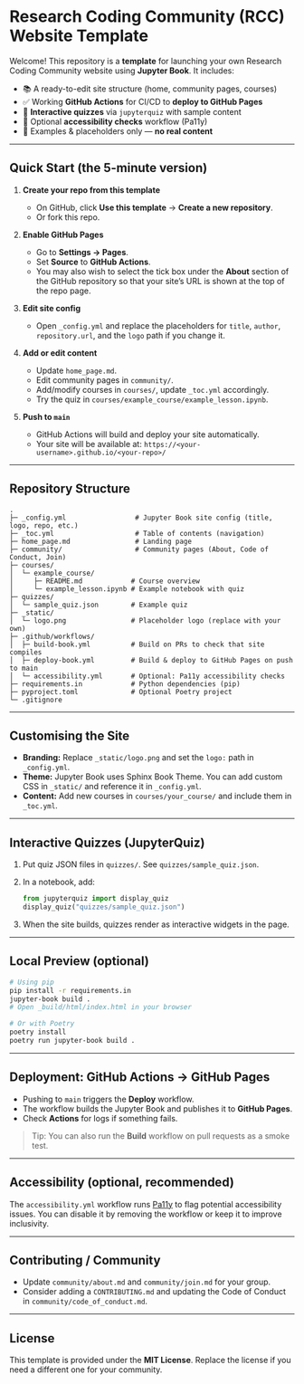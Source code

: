 
# Research Coding Community (RCC) Website Template

Welcome! This repository is a **template** for launching your own Research Coding Community website using **Jupyter Book**. It includes:

- 📚 A ready-to-edit site structure (home, community pages, courses)
- ✅ Working **GitHub Actions** for CI/CD to **deploy to GitHub Pages**
- 🧩 **Interactive quizzes** via `jupyterquiz` with sample content
- 🧪 Optional **accessibility checks** workflow (Pa11y)
- 🧰 Examples & placeholders only — **no real content**

---

## Quick Start (the 5-minute version)

1. **Create your repo from this template**  
   - On GitHub, click **Use this template** → **Create a new repository**.  
   - Or fork this repo.

2. **Enable GitHub Pages**  
   - Go to **Settings → Pages**.  
   - Set **Source** to **GitHub Actions**.
   - You may also wish to select the tick box under the **About** section of the GitHub repository so that your site’s URL is shown at the top of the repo page.

3. **Edit site config**  
   - Open `_config.yml` and replace the placeholders for `title`, `author`, `repository.url`, and the `logo` path if you change it.

4. **Add or edit content**  
   - Update `home_page.md`.  
   - Edit community pages in `community/`.  
   - Add/modify courses in `courses/`, update `_toc.yml` accordingly.  
   - Try the quiz in `courses/example_course/example_lesson.ipynb`.

5. **Push to `main`**  
   - GitHub Actions will build and deploy your site automatically.  
   - Your site will be available at: `https://<your-username>.github.io/<your-repo>/`

---

## Repository Structure

```
.
├─ _config.yml                 # Jupyter Book site config (title, logo, repo, etc.)
├─ _toc.yml                    # Table of contents (navigation)
├─ home_page.md                # Landing page
├─ community/                  # Community pages (About, Code of Conduct, Join)
├─ courses/
│  └─ example_course/
│     ├─ README.md            # Course overview
│     └─ example_lesson.ipynb # Example notebook with quiz
├─ quizzes/
│  └─ sample_quiz.json        # Example quiz
├─ _static/
│  └─ logo.png                # Placeholder logo (replace with your own)
├─ .github/workflows/
│  ├─ build-book.yml          # Build on PRs to check that site compiles
│  ├─ deploy-book.yml         # Build & deploy to GitHub Pages on push to main
│  └─ accessibility.yml       # Optional: Pa11y accessibility checks
├─ requirements.in            # Python dependencies (pip)
├─ pyproject.toml             # Optional Poetry project
└─ .gitignore
```

---

## Customising the Site

- **Branding:** Replace `_static/logo.png` and set the `logo:` path in `_config.yml`.
- **Theme:** Jupyter Book uses Sphinx Book Theme. You can add custom CSS in `_static/` and reference it in `_config.yml`.
- **Content:** Add new courses in `courses/your_course/` and include them in `_toc.yml`.

---

## Interactive Quizzes (JupyterQuiz)

1. Put quiz JSON files in `quizzes/`. See `quizzes/sample_quiz.json`.
2. In a notebook, add:

   ```python
   from jupyterquiz import display_quiz
   display_quiz("quizzes/sample_quiz.json")
   ```

3. When the site builds, quizzes render as interactive widgets in the page.

---

## Local Preview (optional)

```bash
# Using pip
pip install -r requirements.in
jupyter-book build .
# Open _build/html/index.html in your browser

# Or with Poetry
poetry install
poetry run jupyter-book build .
```

---

## Deployment: GitHub Actions → GitHub Pages

- Pushing to `main` triggers the **Deploy** workflow.  
- The workflow builds the Jupyter Book and publishes it to **GitHub Pages**.  
- Check **Actions** for logs if something fails.

> Tip: You can also run the **Build** workflow on pull requests as a smoke test.

---

## Accessibility (optional, recommended)

The `accessibility.yml` workflow runs [Pa11y](https://pa11y.org/) to flag potential accessibility issues. You can disable it by removing the workflow or keep it to improve inclusivity.

---

## Contributing / Community

- Update `community/about.md` and `community/join.md` for your group.
- Consider adding a `CONTRIBUTING.md` and updating the Code of Conduct in `community/code_of_conduct.md`.

---

## License

This template is provided under the **MIT License**. Replace the license if you need a different one for your community.
